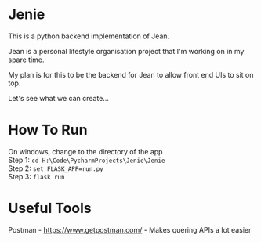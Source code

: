 # Jenie

This is a python backend implementation of Jean.

Jean is a personal lifestyle organisation project that I'm working on in my spare time.

My plan is for this to be the backend for Jean to allow front end UIs to sit on top.

Let's see what we can create...

# How To Run
On windows, change to the directory of the app \
Step 1: ```cd H:\Code\PycharmProjects\Jenie\Jenie``` \
Step 2: ```set FLASK_APP=run.py``` \
Step 3: ```flask run``` 

# Useful Tools
Postman - https://www.getpostman.com/ - Makes quering APIs a lot easier 
